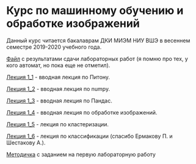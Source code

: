 # Курс по машинному обучению и обработке изображений
Данный курс читается бакалаврам ДКИ МИЭМ НИУ ВШЭ в весеннем семестре 2019-2020 учебного года.

[Файл](https://docs.google.com/spreadsheets/d/15qcGXwY_ezatuO580mGFK5b_w2evz_PCFGW5ML4yTH4/edit?usp=sharing) с результатами сдачи лабораторных работ (я помню про тех, у кого автомат, но пока еще не отметил).

[Лекция 1_1](https://github.com/klyshinsky/ML_And_CV_2020/blob/master/Lecture1_Python.ipynb) - вводная лекция по Питону.

[Лекция 1_2](https://github.com/klyshinsky/ML_And_CV_2020/blob/master/Lecture_20200114_numpy.ipynb) - вводная лекция по numpy.

[Лекция 1_3](https://github.com/klyshinsky/ML_And_CV_2020/blob/master/Lecture_20200114_Pandas.ipynb) - вводная лекция по Пандас.

[Лекция 1_4](https://github.com/klyshinsky/ML_And_CV_2020/blob/master/Lectire_20200204_image_processing.ipynb) - вводная лекция по обработке изображений.

[Лекция 1_5](https://github.com/klyshinsky/ML_And_CV_2020/blob/master/Lecture_20200211_clustering.ipynb) - лекция по кластеризации.

[Лекция 1_6](https://github.com/klyshinsky/ML_And_CV_2020/blob/master/Lecture20200303_Classification.ipynb) - лекция по классификации (спасибо Ермакову П. и Шестакову А.).

[Методичка](https://docs.google.com/document/d/1Y4yy1Fx5JuLLudJqoeMXH7l3GWclM3PmBC4prYjqD7g/edit?usp=sharing) с заданием на первую лабораторную работу


